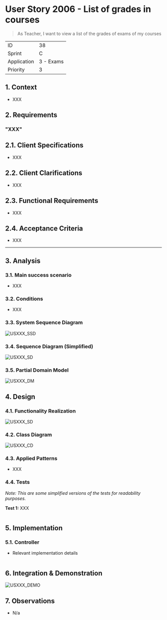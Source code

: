 # User Story 2006 - List of grades in courses

> As Teacher, I want to view a list of the grades of exams of my courses

|             |           |
| ----------- | --------- |
| ID          | 38        |
| Sprint      | C         |
| Application | 3 - Exams |
| Priority    | 3         |

## 1. Context

- XXX

## 2. Requirements

### "XXX"

## 2.1. Client Specifications

- XXX

## 2.2. Client Clarifications

- XXX

## 2.3. Functional Requirements

- XXX

## 2.4. Acceptance Criteria

- XXX

---

## 3. Analysis

### 3.1. Main success scenario

- XXX

### 3.2. Conditions

- XXX

### 3.3. System Sequence Diagram

![USXXX_SSD](out/USXXX_SSD.svg)

### 3.4. Sequence Diagram (Simplified)

![USXXX_SD](out/USXXX_SD.svg)

### 3.5. Partial Domain Model

![USXXX_DM](out/USXXX_DM.svg)

## 4. Design

### 4.1. Functionality Realization

![USXXX_SD](out/USXXX_SD.svg)

### 4.2. Class Diagram

![USXXX_CD](out/USXXX_CD.svg)

### 4.3. Applied Patterns

- XXX

### 4.4. Tests

_Note: This are some simplified versions of the tests for readability purposes._

**Test 1:** XXX

```java

```

## 5. Implementation

### 5.1. Controller

- Relevant implementation details

```java

```

## 6. Integration & Demonstration

![USXXX_DEMO](out/USXXX_DEMO.svg)

## 7. Observations

- N/a
